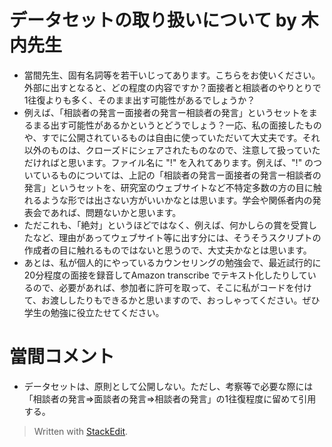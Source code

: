 # データセットの取り扱いについて by 木内先生
- 當間先生、固有名詞等を若干いじってあります。こちらをお使いください。外部に出すとなると、どの程度の内容ですか？面接者と相談者のやりとりで1往復よりも多く、そのまま出す可能性があるでしょうか？
- 例えば、「相談者の発言ー面接者の発言ー相談者の発言」というセットをまるまる出す可能性があるかというとどうでしょう？一応、私の面接したものや、すでに公開されているものは自由に使っていただいて大丈夫です。それ以外のものは、クローズドにシェアされたものなので、注意して扱っていただければと思います。ファイル名に "!" を入れてあります。例えば、"!" のついているものについては、上記の「相談者の発言ー面接者の発言ー相談者の発言」というセットを、研究室のウェブサイトなど不特定多数の方の目に触れるような形では出さない方がいいかなとは思います。学会や関係者内の発表会であれば、問題ないかと思います。
- ただこれも、「絶対」というほどではなく、例えば、何かしらの賞を受賞したなど、理由があってウェブサイト等に出す分には、そうそうスクリプトの作成者の目に触れるものではないと思うので、大丈夫かなとは思います。
- あとは、私が個人的にやっているカウンセリングの勉強会で、最近試行的に20分程度の面接を録音してAmazon transcribe でテキスト化したりしているので、必要があれば、参加者に許可を取って、そこに私がコードを付けて、お渡ししたりもできるかと思いますので、おっしゃってください。ぜひ学生の勉強に役立たせてください。

# 當間コメント
- データセットは、原則として公開しない。ただし、考察等で必要な際には「相談者の発言=>面談者の発言=>相談者の発言」の1往復程度に留めて引用する。

> Written with [StackEdit](https://stackedit.io/).
<!--stackedit_data:
eyJoaXN0b3J5IjpbMTE1NjA5Njg0Myw3MzA5OTgxMTZdfQ==
-->